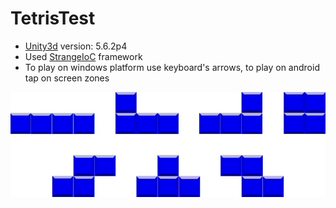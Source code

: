 # TetrisTest

- [Unity3d](http://unity3d.com) version: 5.6.2p4
- Used [StrangeIoC](http://strangeioc.github.io/strangeioc/) framework
- To play on windows platform use keyboard's arrows, to play on android tap on screen zones

![Alt text](https://github.com/Mandrugin/TetrisTest/blob/master/Docs/Tetris.jpg "")
